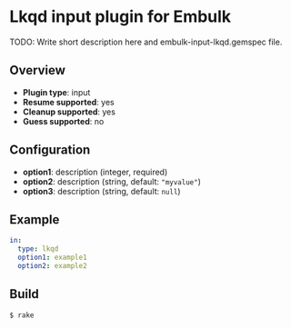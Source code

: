 # Lkqd input plugin for Embulk

TODO: Write short description here and embulk-input-lkqd.gemspec file.

## Overview

* **Plugin type**: input
* **Resume supported**: yes
* **Cleanup supported**: yes
* **Guess supported**: no

## Configuration

- **option1**: description (integer, required)
- **option2**: description (string, default: `"myvalue"`)
- **option3**: description (string, default: `null`)

## Example

```yaml
in:
  type: lkqd
  option1: example1
  option2: example2
```


## Build

```
$ rake
```
